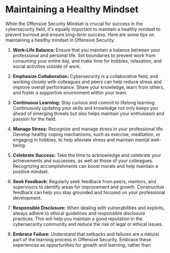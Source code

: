 # Maintaining a Healthy Mindset

While the Offensive Security Mindset is crucial for success in the cybersecurity field, it's equally important to maintain a healthy mindset to prevent burnout and ensure long-term success. Here are some tips on maintaining a healthy mindset in Offensive Security:

1. **Work-Life Balance:** Ensure that you maintain a balance between your professional and personal life. Set boundaries to prevent work from consuming your entire day, and make time for hobbies, relaxation, and social activities outside of work.

1. **Emphasize Collaboration:** Cybersecurity is a collaborative field, and working closely with colleagues and peers can help reduce stress and improve overall performance. Share your knowledge, learn from others, and foster a supportive environment within your team.

1. **Continuous Learning:** Stay curious and commit to lifelong learning. Continuously updating your skills and knowledge not only keeps you ahead of emerging threats but also helps maintain your enthusiasm and passion for the field.

1. **Manage Stress:** Recognize and manage stress in your professional life. Develop healthy coping mechanisms, such as exercise, meditation, or engaging in hobbies, to help alleviate stress and maintain mental well-being.

1. **Celebrate Success:** Take the time to acknowledge and celebrate your achievements and successes, as well as those of your colleagues. Recognizing accomplishments can boost morale and help maintain a positive mindset.

1. **Seek Feedback:** Regularly seek feedback from peers, mentors, and supervisors to identify areas for improvement and growth. Constructive feedback can help you stay grounded and focused on your professional development.

1. **Responsible Disclosure:** When dealing with vulnerabilities and exploits, always adhere to ethical guidelines and responsible disclosure practices. This will help you maintain a good reputation in the cybersecurity community and reduce the risk of legal or ethical issues.

1. **Embrace Failure:** Understand that setbacks and failures are a natural part of the learning process in Offensive Security. Embrace these experiences as opportunities for growth and learning, rather than

